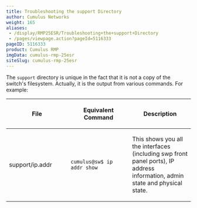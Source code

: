 ```yaml
---
title: Troubleshooting the support Directory
author: Cumulus Networks
weight: 165
aliases:
 - /display/RMP25ESR/Troubleshooting+the+support+Directory
 - /pages/viewpage.action?pageId=5116333
pageID: 5116333
product: Cumulus RMP
imgData: cumulus-rmp-25esr
siteSlug: cumulus-rmp-25esr
---
```

The `support` directory is unique in the fact that it is not a copy of
the switch's filesystem. Actually, it is the output from various
commands. For example:

<table>
<colgroup>
<col style="width: 33%" />
<col style="width: 33%" />
<col style="width: 33%" />
</colgroup>
<thead>
<tr class="header">
<th><p>File</p></th>
<th><p>Equivalent Command</p></th>
<th><p>Description</p></th>
</tr>
</thead>
<tbody>
<tr class="odd">
<td><p>support/ip.addr</p></td>
<td><pre><code>cumulus@sw$ ip addr show</code></pre></td>
<td><p>This shows you all the interfaces (including swp front panel ports), IP address information, admin state and physical state.</p></td>
</tr>
</tbody>
</table>

<article id="html-search-results" class="ht-content" style="display: none;">

</article>

<footer id="ht-footer">

</footer>
